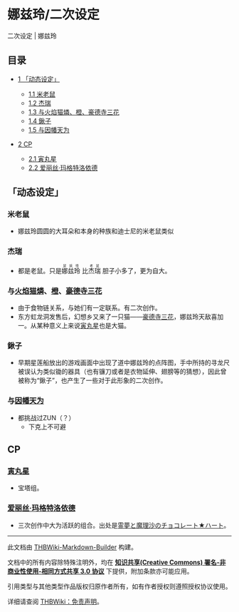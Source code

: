 # 娜兹玲/二次设定

<!-- source html: G:\repos\THBWiki-Markdown-Builder\THBWikiMarkdown\Temp\main\f\f2\ns0%3A%E5%A8%9C%E5%85%B9%E7%8E%B2%2F%E4%BA%8C%E6%AC%A1%E8%AE%BE%E5%AE%9A.html -->

二次设定 | 娜兹玲


## 目录

- [1 「动态设定」](#「动态设定」)

  - [1.1 米老鼠](#米老鼠)
  - [1.2 杰瑞](#杰瑞)
  - [1.3 与火焰猫燐、橙、豪德寺三花](#与火焰猫燐、橙、豪德寺三花)
  - [1.4 鍬子](#鍬子)
  - [1.5 与因幡天为](#与因幡天为)



- [2 CP](#CP)

  - [2.1 寅丸星](#寅丸星)
  - [2.2 爱丽丝·玛格特洛依德](#爱丽丝·玛格特洛依德)








## 「动态设定」

### 米老鼠
- 娜兹玲圆圆的大耳朵和本身的种族和迪士尼的米老鼠类似


### 杰瑞
- 都是老鼠。只是<ruby><rb>娜兹玲</rb><rp> (</rp><rt>鼠妖怪</rt><rp>) </rp></ruby>
比<ruby><rb>杰瑞</rb><rp> (</rp><rt>老鼠</rt><rp>) </rp></ruby>
胆子小多了，更为自大。


### 与[火焰猫燐](./火焰猫燐.md)、[橙](./橙.md)、[豪德寺三花](./豪德寺三花.md)
- 由于食物链关系，与她们有一定联系。有二次创作。
- 东方虹龙洞发售后，幻想乡又来了一只猫——[豪德寺三花](./豪德寺三花.md)，娜兹玲天敌喜加一。从某种意义上来说[寅丸星](./寅丸星.md)也是大猫。


### 鍬子
- 早期星莲船放出的游戏画面中出现了道中娜兹玲的点阵图，手中所持的寻龙尺被误认为类似锄的器具（也有镰刀或者是衣物延伸、翅膀等的猜想），因此曾被称为“鍬子”，也产生了一些对于此形象的二次创作。


### 与[因幡天为](./因幡天为.md)
- 都挑战过ZUN（？）
  - 下克上不可避



## CP

### [寅丸星](./寅丸星.md)
- 宝塔组。


### [爱丽丝·玛格特洛依德](./爱丽丝·玛格特洛依德.md)
- 三次创作中大为活跃的组合。出处是[霊夢と魔理沙のチョコレート★ハート](https://www.nicovideo.jp/watch/sm26940451)。





---

此文档由 [THBWiki-Markdown-Builder](https://github.com/Delsin-Yu/THBWiki-Markdown-Builder) 构建。

文档中的所有内容除特殊注明外，均在 [**知识共享(Creative Commons) 署名-非商业性使用-相同方式共享 3.0 协议**](https://creativecommons.org/licenses/by-sa/3.0/deed.zh-hans) 下提供，附加条款亦可能应用。

引用类型与其他类型作品版权归原作者所有，如有作者授权则遵照授权协议使用。

详细请查阅 [THBWiki：免责声明](https://thbwiki.cc/THBWiki:%E5%85%8D%E8%B4%A3%E5%A3%B0%E6%98%8E)。

